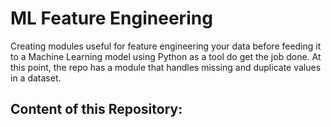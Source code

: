 # ML Feature Engineering

Creating modules useful for feature engineering your data before feeding it to a Machine Learning model using Python as a tool do get the job done.
At this point, the repo has a module that handles missing and duplicate values in a dataset. 

## Content of this Repository:

